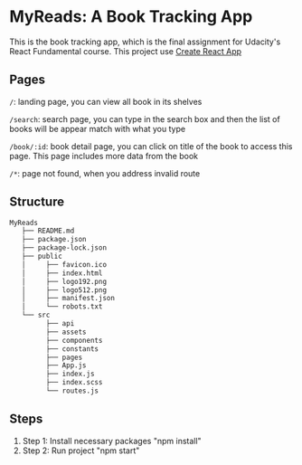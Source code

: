 # MyReads: A Book Tracking App

This is the book tracking app, which is the final assignment for Udacity's React Fundamental course.
This project use [Create React App](https://github.com/facebook/create-react-app)

## Pages

`/`: landing page, you can view all book in its shelves

`/search`: search page, you can type in the search box and then the list of books will be appear match with what you type

`/book/:id`: book detail page, you can click on title of the book to access this page. This page includes more data from the book

`/*`: page not found, when you address invalid route

## Structure

```bash
MyReads
   ├── README.md
   ├── package.json
   ├── package-lock.json
   ├── public
   │     ├── favicon.ico
   │     ├── index.html
   │     ├── logo192.png
   │     ├── logo512.png
   │     ├── manifest.json
   │     └── robots.txt
   └── src
         ├── api
         ├── assets
         ├── components
         ├── constants
         ├── pages
         ├── App.js
         ├── index.js
         ├── index.scss
         └── routes.js
```

## Steps

1. Step 1: Install necessary packages
   "npm install"
2. Step 2: Run project
   "npm start"
